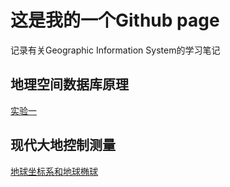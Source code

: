 # 这是我的一个Github page
记录有关Geographic Information System的学习笔记
## 地理空间数据库原理
[实验一](/spatialDatabase/实验一报告.html) 
## 现代大地控制测量
[地球坐标系和地球椭球](/geodesy/chapter2.html)

